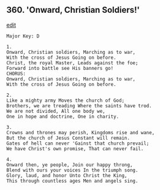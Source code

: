 
## 360.  'Onward, Christian Soldiers!'
[edit](https://docs.google.com/document/d/1JREKAsMvjaeSwKi0D4vp70UJ7Yk4MAnP/edit?mode=html)



    Major Key: D

    1.
    Onward, Christian soldiers, Marching as to war,
    With the cross of Jesus Going on before.
    Christ, the royal Master, Leads against the foe;
    Forward into battle see His banners go!
    CHORUS:
    Onward, Christian soldiers, Marching as to war,
    With the cross of Jesus Going on before.

    2.
    Like a mighty army Moves the church of God;
    Brothers, we are treading Where the saints have trod.
    We are not divided, All one body we,
    One in hope and doctrine, One in charity.

    3.
    Crowns and thrones may perish, Kingdoms rise and wane,
    But the church of Jesus Constant will remain.
    Gates of hell can never 'Gainst that church prevail;
    We have Christ's own promise, That can never fail.

    4.
    Onward then, ye people, Join our happy throng,
    Blend with ours your voices In the triumph song.
    Glory, laud, and honor Unto Christ the King,
    This through countless ages Men and angels sing.
